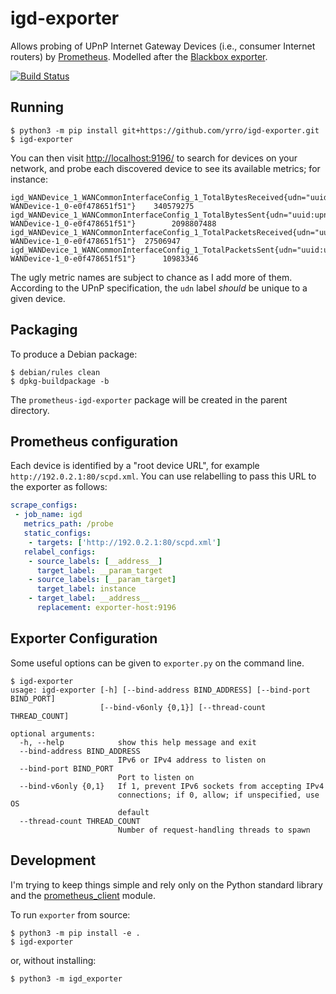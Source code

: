 igd-exporter
============

Allows probing of UPnP Internet Gateway Devices (i.e., consumer Internet
routers) by [Prometheus](https://prometheus.io/). Modelled after the
[Blackbox exporter](https://github.com/prometheus/blackbox_exporter).

[![Build Status](https://travis-ci.org/yrro/igd-exporter.svg?branch=master)](https://travis-ci.org/yrro/igd-exporter)

Running
-------

```
$ python3 -m pip install git+https://github.com/yrro/igd-exporter.git
$ igd-exporter
```

You can then visit <http://localhost:9196/> to search for devices on your
network, and probe each discovered device to see its available metrics; for
instance:

```
igd_WANDevice_1_WANCommonInterfaceConfig_1_TotalBytesReceived{udn="uuid:upnp-WANDevice-1_0-e0f478651f51"}    340579275
igd_WANDevice_1_WANCommonInterfaceConfig_1_TotalBytesSent{udn="uuid:upnp-WANDevice-1_0-e0f478651f51"}        2098807488
igd_WANDevice_1_WANCommonInterfaceConfig_1_TotalPacketsReceived{udn="uuid:upnp-WANDevice-1_0-e0f478651f51"}  27506947
igd_WANDevice_1_WANCommonInterfaceConfig_1_TotalPacketsSent{udn="uuid:upnp-WANDevice-1_0-e0f478651f51"}      10983346
```

The ugly metric names are subject to chance as I add more of them. According to
the UPnP specification, the `udn` label *should* be unique to a given device.

Packaging
---------

To produce a Debian package:

```
$ debian/rules clean
$ dpkg-buildpackage -b
```

The `prometheus-igd-exporter` package will be created in the parent directory.

Prometheus configuration
------------------------

Each device is identified by a "root device URL", for example
`http://192.0.2.1:80/scpd.xml`. You can use relabelling to pass this URL to the
exporter as follows:

```yaml
scrape_configs:
 - job_name: igd
   metrics_path: /probe
   static_configs:
    - targets: ['http://192.0.2.1:80/scpd.xml']
   relabel_configs:
    - source_labels: [__address__]
      target_label: __param_target
    - source_labels: [__param_target]
      target_label: instance
    - target_label: __address__
      replacement: exporter-host:9196
```

Exporter Configuration
----------------------

Some useful options can be given to `exporter.py` on the command line.

```
$ igd-exporter
usage: igd-exporter [-h] [--bind-address BIND_ADDRESS] [--bind-port BIND_PORT]
                    [--bind-v6only {0,1}] [--thread-count THREAD_COUNT]

optional arguments:
  -h, --help            show this help message and exit
  --bind-address BIND_ADDRESS
                        IPv6 or IPv4 address to listen on
  --bind-port BIND_PORT
                        Port to listen on
  --bind-v6only {0,1}   If 1, prevent IPv6 sockets from accepting IPv4
                        connections; if 0, allow; if unspecified, use OS
                        default
  --thread-count THREAD_COUNT
                        Number of request-handling threads to spawn
```

Development
-----------

I'm trying to keep things simple and rely only on the Python standard library
and the [prometheus_client](https://github.com/prometheus/client_python)
module.

To run `exporter` from source:

```
$ python3 -m pip install -e .
$ igd-exporter
```

or, without installing:


```
$ python3 -m igd_exporter
```
